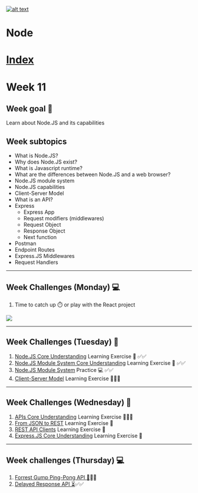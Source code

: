 <a href="https://www.core-code.io/">

![alt text](https://uploads-ssl.webflow.com/5eb2f56932c3562feab232e3/5f73550d00249e7e96c9f3de_Logo.png "corecodeio")

</a>

# Node

# [Index](/README.md)

# Week 11

## Week goal 🏁

<p>Learn about Node.JS and its capabilities</p>

## Week subtopics

- What is Node.JS?
- Why does Node.JS exist?
- What is Javascript runtime?
- What are the differences between Node.JS and a web browser?
- Node.JS module system
- Node.JS capabilities
- Client-Server Model
- What is an API?
- Express
  - Express App
  - Request modifiers (middlewares)
  - Request Object
  - Response Object
  - Next function
- Postman
- Endpoint Routes
- Express.JS Middlewares
- Request Handlers

***
## Week Challenges (Monday) 💻

1. Time to catch up ⏱️ or play with the React project
<img src="https://media1.giphy.com/media/gFwZfXIqD0eNW/giphy.gif?cid=ecf05e472c09yawpwvfhmveajujaygx9udhjlsbnzarnp8vw&rid=giphy.gif&ct=g"/>

***
## Week Challenges (Tuesday) 🐣

1. [Node.JS Core Understanding](../exercise-md/nore-code.md) Learning Exercise 🧠 ✅✅
2. [Node.JS Module System Core Understanding](../exercise-md/Node.JS%20Module%20System%20Core%20Understanding.md) Learning Exercise 🧠 ✅✅
3. [Node.JS Module System](../exercise-md/module-system-practice.md) Practice 💻 ✅✅
4. [Client-Server Model](../exercise-md/client-server-model.md) Learning Exercise 🧠✅✅

***
## Week Challenges (Wednesday) 🐤

1. [APIs Core Understanding](../exercise-md/api-core-understanding.md) Learning Exercise 🧠✅✅
2. [From JSON to REST](./exercises/e01/JSON-REST.md) Learning Exercise 🧠
3. [REST API Clients](./exercises/e01/REST-CLIENTS.md) Learning Exercise 🧠
4. [Express.JS Core Understanding](./exercises/e01/EXPRESS-CORE.md) Learning Exercise 🧠

***
## Week challenges (Thursday) 💻

1. [Forrest Gump Ping-Pong API 🏓](https://github.com/ed-averi/ping-pong)✅✅
2. [Delayed Response API ⏳](https://github.com/ed-averi/ping-pong)✅✅